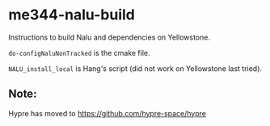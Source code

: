 # me344-nalu-build

Instructions to build Nalu and dependencies on Yellowstone.

`do-configNaluNonTracked` is the cmake file.

`NALU_install_local` is Hang's script (did not work on Yellowstone last tried).

## Note:

Hypre has moved to https://github.com/hypre-space/hypre
